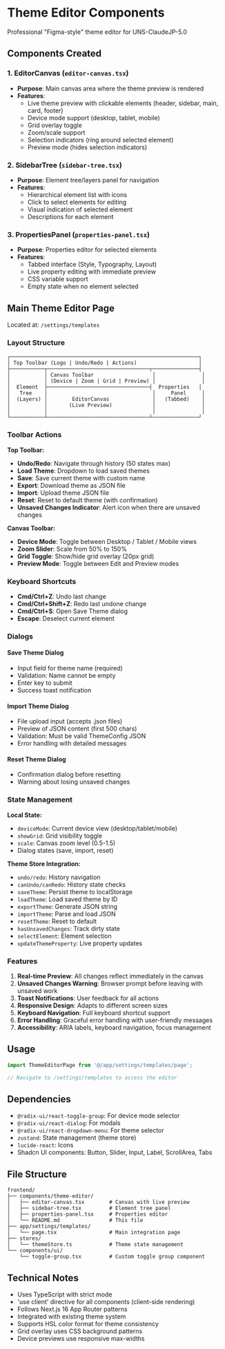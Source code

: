 # Theme Editor Components

Professional "Figma-style" theme editor for UNS-ClaudeJP-5.0

## Components Created

### 1. EditorCanvas (`editor-canvas.tsx`)
- **Purpose**: Main canvas area where the theme preview is rendered
- **Features**:
  - Live theme preview with clickable elements (header, sidebar, main, card, footer)
  - Device mode support (desktop, tablet, mobile)
  - Grid overlay toggle
  - Zoom/scale support
  - Selection indicators (ring around selected element)
  - Preview mode (hides selection indicators)

### 2. SidebarTree (`sidebar-tree.tsx`)
- **Purpose**: Element tree/layers panel for navigation
- **Features**:
  - Hierarchical element list with icons
  - Click to select elements for editing
  - Visual indication of selected element
  - Descriptions for each element

### 3. PropertiesPanel (`properties-panel.tsx`)
- **Purpose**: Properties editor for selected elements
- **Features**:
  - Tabbed interface (Style, Typography, Layout)
  - Live property editing with immediate preview
  - CSS variable support
  - Empty state when no element selected

## Main Theme Editor Page

Located at: `/settings/templates`

### Layout Structure

```
┌─────────────────────────────────────────────────────────────┐
│ Top Toolbar (Logo | Undo/Redo | Actions)                    │
├───────────┬─────────────────────────────────┬───────────────┤
│           │ Canvas Toolbar                   │               │
│           │ (Device | Zoom | Grid | Preview) │               │
│  Element  ├─────────────────────────────────┤  Properties   │
│   Tree    │                                  │     Panel     │
│  (Layers) │        EditorCanvas              │   (Tabbed)    │
│           │       (Live Preview)             │               │
│           │                                  │               │
└───────────┴─────────────────────────────────┴───────────────┘
```

### Toolbar Actions

**Top Toolbar:**
- **Undo/Redo**: Navigate through history (50 states max)
- **Load Theme**: Dropdown to load saved themes
- **Save**: Save current theme with custom name
- **Export**: Download theme as JSON file
- **Import**: Upload theme JSON file
- **Reset**: Reset to default theme (with confirmation)
- **Unsaved Changes Indicator**: Alert icon when there are unsaved changes

**Canvas Toolbar:**
- **Device Mode**: Toggle between Desktop / Tablet / Mobile views
- **Zoom Slider**: Scale from 50% to 150%
- **Grid Toggle**: Show/hide grid overlay (20px grid)
- **Preview Mode**: Toggle between Edit and Preview modes

### Keyboard Shortcuts

- **Cmd/Ctrl+Z**: Undo last change
- **Cmd/Ctrl+Shift+Z**: Redo last undone change
- **Cmd/Ctrl+S**: Open Save Theme dialog
- **Escape**: Deselect current element

### Dialogs

#### Save Theme Dialog
- Input field for theme name (required)
- Validation: Name cannot be empty
- Enter key to submit
- Success toast notification

#### Import Theme Dialog
- File upload input (accepts .json files)
- Preview of JSON content (first 500 chars)
- Validation: Must be valid ThemeConfig JSON
- Error handling with detailed messages

#### Reset Theme Dialog
- Confirmation dialog before resetting
- Warning about losing unsaved changes

### State Management

**Local State:**
- `deviceMode`: Current device view (desktop/tablet/mobile)
- `showGrid`: Grid visibility toggle
- `scale`: Canvas zoom level (0.5-1.5)
- Dialog states (save, import, reset)

**Theme Store Integration:**
- `undo/redo`: History navigation
- `canUndo/canRedo`: History state checks
- `saveTheme`: Persist theme to localStorage
- `loadTheme`: Load saved theme by ID
- `exportTheme`: Generate JSON string
- `importTheme`: Parse and load JSON
- `resetTheme`: Reset to default
- `hasUnsavedChanges`: Track dirty state
- `selectElement`: Element selection
- `updateThemeProperty`: Live property updates

### Features

1. **Real-time Preview**: All changes reflect immediately in the canvas
2. **Unsaved Changes Warning**: Browser prompt before leaving with unsaved work
3. **Toast Notifications**: User feedback for all actions
4. **Responsive Design**: Adapts to different screen sizes
5. **Keyboard Navigation**: Full keyboard shortcut support
6. **Error Handling**: Graceful error handling with user-friendly messages
7. **Accessibility**: ARIA labels, keyboard navigation, focus management

## Usage

```typescript
import ThemeEditorPage from '@/app/settings/templates/page';

// Navigate to /settings/templates to access the editor
```

## Dependencies

- `@radix-ui/react-toggle-group`: For device mode selector
- `@radix-ui/react-dialog`: For modals
- `@radix-ui/react-dropdown-menu`: For theme selector
- `zustand`: State management (theme store)
- `lucide-react`: Icons
- Shadcn UI components: Button, Slider, Input, Label, ScrollArea, Tabs

## File Structure

```
frontend/
├── components/theme-editor/
│   ├── editor-canvas.tsx        # Canvas with live preview
│   ├── sidebar-tree.tsx         # Element tree panel
│   ├── properties-panel.tsx     # Properties editor
│   └── README.md                # This file
├── app/settings/templates/
│   └── page.tsx                 # Main integration page
├── stores/
│   └── themeStore.ts            # Theme state management
└── components/ui/
    └── toggle-group.tsx         # Custom toggle group component
```

## Technical Notes

- Uses TypeScript with strict mode
- 'use client' directive for all components (client-side rendering)
- Follows Next.js 16 App Router patterns
- Integrated with existing theme system
- Supports HSL color format for theme consistency
- Grid overlay uses CSS background patterns
- Device previews use responsive max-widths
